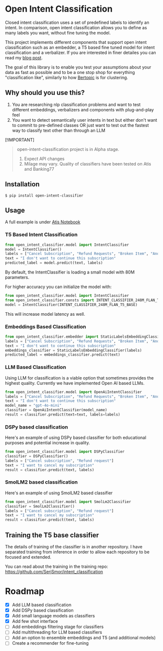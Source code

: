 # Open Intent Classification
Closed intent classification uses a set of predefined labels to identify an intent. 
In comparison, open intent classification allows you to define as many labels you want, without fine tuning the model.

This project implements different components that support open intent classification such as an embedder, a T5 based fine tuned model for intent classification and a verbalizer. 
If you are interested in finer detailes you can read my [blog post](https://medium.com/80-20-hacking-ai/components-that-optimize-n-shot-text-classification-f574184e0b81).

The goal of this library is to enable you test your assumptions about your data as fast as possible and to be a one stop shop for everything "classification like", similarly to how [Bertopic](https://maartengr.github.io/BERTopic/index.html) is for clustering. 

## Why should you use this?
1. You are researching nlp classification problems and want to test different embeddings, verbalizers and components with plug-and-play feel
2. You want to detect semantically user intents in text but either don't want to commit to pre-defined classes OR just want to test out the fastest way to classify text other than through an LLM


[!IMPORTANT]
> open-intent-classification project is in Alpha stage. 
> 1. Expect API changes
> 2. Milage may vary. Quality of classifiers have been tested on Atis and Banking77

## Installation
`$ pip install open-intent-classifier`

## Usage
A full example is under [Atis Notebook](https://github.com/SerjSmor/open-intent-classifier/blob/main/notebooks/atis_example.ipynb)

### T5 Based Intent Classification 
````python
from open_intent_classifier.model import IntentClassifier
model = IntentClassifier()
labels = ["Cancel Subscription", "Refund Requests", "Broken Item", "And More..."]
text = "I don't want to continue this subscription"
predicted_label = model.predict(text, labels)
````

By default, the IntentClassifier is loading a small model with 80M parameters.

For higher accuracy you can initialize the model with: 
```python
from open_intent_classifier.model import IntentClassifier
from open_intent_classifier.consts import INTENT_CLASSIFIER_248M_FLAN_T5_BASE
model = IntentClassifier(INTENT_CLASSIFIER_248M_FLAN_T5_BASE)
```
This will increase model latency as well.


### Embeddings Based Classification
```python
from open_intent_classifier.embedder import StaticLabelsEmbeddingClassifier
labels = ["Cancel Subscription", "Refund Requests", "Broken Item", "And More..."]
text = "I don't want to continue this subscription"
embeddings_classifier = StaticLabelsEmbeddingClassifier(labels)
predicted_label = embeddings_classifier.predict(text)

```

### LLM Based Classification
Using LLM for classification is a viable option that sometimes provides the highest quality.
Currently we have implemented Open AI based LLMs.

```python
from open_intent_classifier.model import OpenAiIntentClassifier
labels = ["Cancel Subscription", "Refund Requests", "Broken Item", "And More..."]
text = "I don't want to continue this subscription"
model_name = "gpt-4o-mini"
classifier = OpenAiIntentClassifier(model_name)
result = classifier.predict(text=text, labels=labels)
```

### DSPy based classification
Here's an example of using DSPy based classifier for both educational purposes and potential increase in quality.
```python
from open_intent_classifier.model import DSPyClassifier
classifier = DSPyClassifier()
labels = ["Cancel subscription", "Refund request"]
text = "I want to cancel my subscription"
result = classifier.predict(text, labels)
```

### SmolLM2 based classification
Here's an example of using SmolLM2 based classifier
```python
from open_intent_classifier.model import SmolLm2Classifier
classifier = SmolLm2Classifier()
labels = ["Cancel subscription", "Refund request"]
text = "I want to cancel my subscription"
result = classifier.predict(text, labels)
```
        


## Training the T5 base classifier 
The details of training of the classifier is in another repository. I have separated training from inference in order to allow each repository to be focused and extended.

You can read about the training in the training repo: https://github.com/SerjSmor/intent_classification

# Roadmap

- [x] Add LLM based classification
- [x] Add DSPy based classification
- [x] Add small language models as classifiers
- [x] Add few shot interface
- [ ] Add embeddings filtering stage for classifiers
- [ ] Add multithreading for LLM based classifiers
- [ ] Add an option to ensemble embeddings and T5 (and additional models)
- [ ] Create a recommender for fine-tuning
